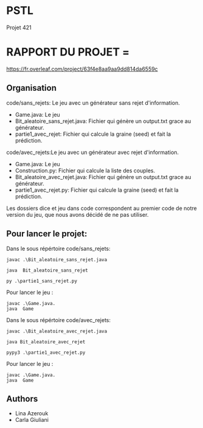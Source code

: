 # PSTL
Projet 421

# RAPPORT DU PROJET =
https://fr.overleaf.com/project/63f4e8aa9aa9dd814da6559c

## Organisation
code/sans_rejets: Le jeu avec un générateur sans rejet d'information.
 - Game.java: Le jeu 
 - Bit_aleatoire_sans_rejet.java: Fichier qui génère un output.txt grace au générateur.
 - partie1_avec_rejet: Fichier qui calcule la graine (seed) et fait la prédiction.



code/avec_rejets:Le jeu avec un générateur avec rejet d'information.
- Game.java: Le jeu
- Construction.py: Fichier qui calcule la liste des couples.
- Bit_aleatoire_avec_rejet.java: Fichier qui génère un output.txt grace au générateur.
- partie1_avec_rejet.py: Fichier qui calcule la graine (seed) et  fait la prédiction.

Les dossiers dice et jeu dans code correspondent au premier code de notre version du jeu, que nous avons décidé de ne pas utiliser.

## Pour lancer le projet: 
Dans le sous répértoire code/sans_rejets:
```
javac .\Bit_aleatoire_sans_rejet.java
```
```
java  Bit_aleatoire_sans_rejet
```

```
py .\partie1_sans_rejet.py 
```
Pour lancer le jeu :
```
javac .\Game.java.
java  Game
```
Dans le sous répértoire code/avec_rejets:
```
javac .\Bit_aleatoire_avec_rejet.java
```
```
java Bit_aleatoire_avec_rejet
```

```
pypy3 .\partie1_avec_rejet.py 
```
Pour lancer le jeu :
```
javac .\Game.java.
java  Game
```


## Authors

- Lina Azerouk 
- Carla Giuliani
